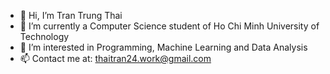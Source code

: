 - 👋 Hi, I’m Tran Trung Thai
- 🌱 I’m currently a Computer Science student of Ho Chi Minh University of Technology
- 👀 I’m interested in Programming, Machine Learning and Data Analysis
- 📫 Contact me at: thaitran24.work@gmail.com

<!---
Thaiz-isme/Thaiz-isme is a ✨ special ✨ repository because its `README.md` (this file) appears on your GitHub profile.
You can click the Preview link to take a look at your changes.
--->
